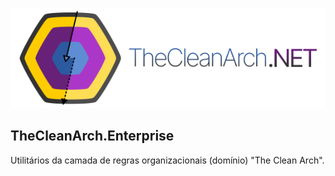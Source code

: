 ![The Clean Arch for .NET](https://raw.githubusercontent.com/Hibex-Solutions/TheCleanArch/main/docs/images/TheCleanArchBannerSmall.png)

## TheCleanArch.Enterprise

Utilitários da camada de regras organizacionais (domínio) "The Clean Arch".

